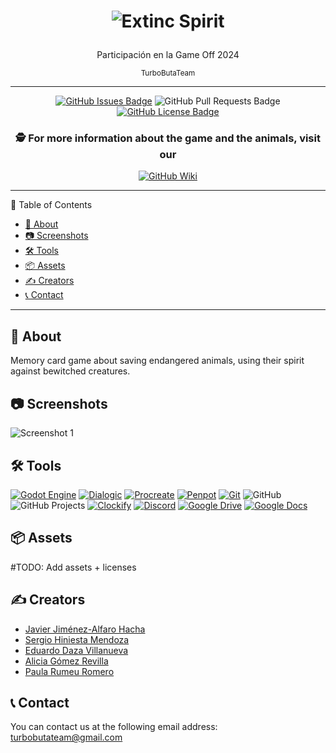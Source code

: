 
<h1 align="center">
  
![Extinc Spirit](https://media.discordapp.net/attachments/1300861339509723207/1311828480714866688/Ilustracion_sin_titulo.png?ex=674a46fa&is=6748f57a&hm=138a6217519c0b1bf35073faac06199eca2ae0cbdbbed6d735bb6c760e9e668a&=&format=webp&quality=lossless&width=810&height=339)


</h1>

<div align="center">
  <p> Participación en la Game Off 2024 </p>
  <sub> TurboButaTeam </sub>
</div>

---

<div align="center">

[![GitHub Issues Badge](https://img.shields.io/github/issues/IES-Rafael-Alberti/GameOff2024TurboButaTeam?style=for-the-badge)](https://github.com/IES-Rafael-Alberti/GameOff2024TurboButaTeam/issues)
![GitHub Pull Requests Badge](https://img.shields.io/github/issues-pr/IES-Rafael-Alberti/GameOff2024TurboButaTeam?style=for-the-badge)
[![GitHub License Badge](https://img.shields.io/github/license/IES-Rafael-Alberti/GameOff2024TurboButaTeam?style=for-the-badge)](https://github.com/IES-Rafael-Alberti/GameOff2024TurboButaTeam/blob/main/LICENSE)




### 🕵️ For more information about the game and the animals, visit our

[![GitHub Wiki](https://img.shields.io/badge/Wiki-0078D4?logo=github&logoColor=fff&style=for-the-badge)](https://github.com/IES-Rafael-Alberti/GameOff2024TurboButaTeam/wiki)

</div>

---

📝 Table of Contents
- [🧐 About](#-about)
- [📷 Screenshots](#-screenshots)
- [🛠️ Tools](#️-tools)
- [📦 Assets](#-assets)
- [✍️ Creators](#️-creators)
- [📞 Contact](#-contact)

---

## 🧐 About

Memory card game about saving endangered animals, using their spirit against bewitched creatures.

## 📷 Screenshots

![Screenshot 1](https://img.itch.zone/aW1hZ2UvMzA5NDQ3Ny8xODc3MDMyNS5wbmc=/original/dKq4ik.png)

## 🛠️ Tools

[![Godot Engine](https://img.shields.io/badge/Godot_Engine-478CBF?logo=godot-engine&logoColor=fff&style=for-the-badge)](https://godotengine.org/)
[![Dialogic](https://img.shields.io/badge/Dialogic-FF3C00?logo=dialogic&logoColor=fff&style=for-the-badge)](https://github.com/dialogic-godot/dialogic)
[![Procreate](https://img.shields.io/badge/Procreate-000000?logo=procreate&logoColor=fff&style=for-the-badge)](https://procreate.art/)
[![Penpot](https://img.shields.io/badge/Penpot-FF3C00?logo=penpot&logoColor=fff&style=for-the-badge)](https://penpot.app/)
[![Git](https://img.shields.io/badge/Git-F05032?logo=git&logoColor=fff&style=for-the-badge)](https://git-scm.com/)
![GitHub](https://img.shields.io/badge/GitHub-181717?logo=github&logoColor=fff&style=for-the-badge)
![GitHub Projects](https://img.shields.io/badge/GitHub_Projects-181717?logo=github&logoColor=fff&style=for-the-badge)
[![Clockify](https://img.shields.io/badge/Clockify-404040?logo=clockify&logoColor=fff&style=for-the-badge)](https://clockify.me/)
[![Discord](https://img.shields.io/badge/Discord-5865F2?logo=discord&logoColor=fff&style=for-the-badge)](https://discord.com/)
[![Google Drive](https://img.shields.io/badge/Google_Drive-4285F4?logo=google-drive&logoColor=fff&style=for-the-badge)](https://drive.google.com/)
[![Google Docs](https://img.shields.io/badge/Google_Docs-4285F4?logo=google-docs&logoColor=fff&style=for-the-badge)](https://docs.google.com)

## 📦 Assets

#TODO: Add assets + licenses


## ✍️ Creators

- [Javier Jiménez-Alfaro Hacha](https://github.com/javijjah)
- [Sergio Hiniesta Mendoza](https://github.com/SergioHiniesta)
- [Eduardo Daza Villanueva](https://github.com/edazvil878)
- [Alicia Gómez Revilla](https://github.com/alicia2509)
- [Paula Rumeu Romero](https://github.com/salem404)

## 📞 Contact

You can contact us at the following email address: 
<turbobutateam@gmail.com>
